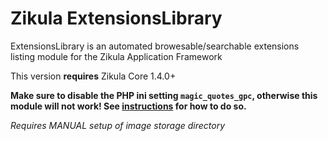 Zikula ExtensionsLibrary
========================

ExtensionsLibrary is an automated browesable/searchable extensions listing module for the Zikula Application Framework

This version **requires** Zikula Core 1.4.0+

**Make sure to disable the PHP ini setting `magic_quotes_gpc`, otherwise this module will not work! See [instructions](http://php.net/manual/de/security.magicquotes.disabling.php)
for how to do so.**

*Requires MANUAL setup of image storage directory*
